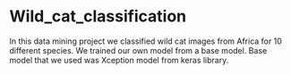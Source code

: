 # Wild_cat_classification
 In this data mining project we classified wild cat images from Africa for 10 different species. We trained our own model from a base model. Base model that we used was Xception model from keras library.
